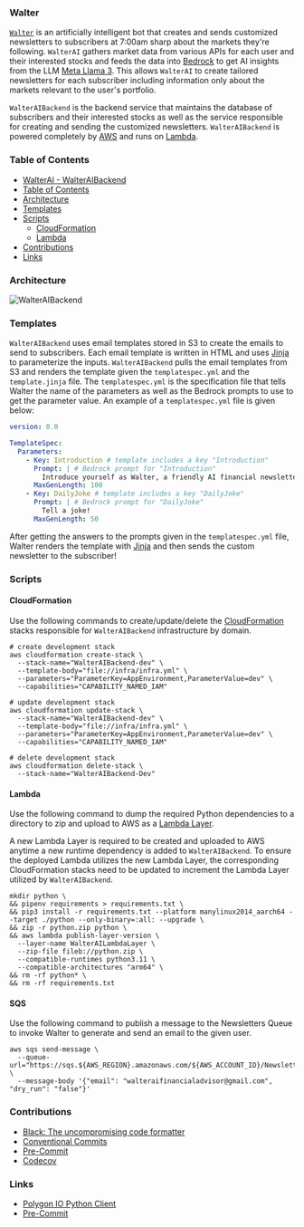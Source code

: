 ### Walter

[`Walter`](`https://walterai.io`) is an artificially intelligent bot that creates and sends customized newsletters to subscribers at 7:00am sharp about the markets they're following. `WalterAI` gathers market data from various APIs for each user and their interested stocks and feeds the data into [Bedrock](https://aws.amazon.com/bedrock/) to get AI insights from the LLM [Meta Llama 3](https://ai.meta.com/blog/meta-llama-3/). This allows `WalterAI` to create tailored newsletters for each subscriber including information only about the markets relevant to the user's portfolio.

`WalterAIBackend` is the backend service that maintains the database of subscribers and their interested stocks as well as the service responsible for creating and sending the customized newsletters. `WalterAIBackend` is powered completely by [AWS](https://aws.amazon.com/) and runs on [Lambda](https://aws.amazon.com/lambda/). 

### Table of Contents

- [WalterAI - WalterAIBackend](#walterai---walteraibackend)
- [Table of Contents](#table-of-contents)
- [Architecture](#architecture)
- [Templates](#templates)
- [Scripts](#scripts)
  - [CloudFormation](#cloudformation)
  - [Lambda](#lambda)
- [Contributions](#contributions)
- [Links](#links)

### Architecture

![WalterAIBackend](https://github.com/user-attachments/assets/d8441a55-84d6-41de-9199-7c70e7b034fc)

### Templates

`WalterAIBackend` uses email templates stored in S3 to create the emails to send to subscribers. Each email template is written in HTML and uses [Jinja](https://jinja.palletsprojects.com/en/3.1.x/api/) to parameterize the inputs. `WalterAIBackend` pulls the email templates from S3 and renders the template given the `templatespec.yml` and the `template.jinja` file. The `templatespec.yml` is the specification file that tells Walter the name of the parameters as well as the Bedrock prompts to use to get the parameter value. An example of a `templatespec.yml` file is given below:

```yaml
version: 0.0

TemplateSpec:
  Parameters:
    - Key: Introduction # template includes a key "Introduction"
      Prompt: | # Bedrock prompt for "Introduction" 
        Introduce yourself as Walter, a friendly AI financial newsletter bot
      MaxGenLength: 100
    - Key: DailyJoke # template includes a key "DailyJoke"
      Prompt: | # Bedrock prompt for "DailyJoke"
        Tell a joke!
      MaxGenLength: 50
```

After getting the answers to the prompts given in the `templatespec.yml` file, Walter renders the template with 
[Jinja](https://jinja.palletsprojects.com/en/3.1.x/api/) and then sends the custom newsletter to the subscriber!

### Scripts

#### CloudFormation

Use the following commands to create/update/delete the [CloudFormation](https://aws.amazon.com/cloudformation/) stacks responsible for `WalterAIBackend` infrastructure by domain.

```
# create development stack
aws cloudformation create-stack \
  --stack-name="WalterAIBackend-dev" \
  --template-body="file://infra/infra.yml" \
  --parameters="ParameterKey=AppEnvironment,ParameterValue=dev" \
  --capabilities="CAPABILITY_NAMED_IAM"

# update development stack
aws cloudformation update-stack \
  --stack-name="WalterAIBackend-dev" \
  --template-body="file://infra/infra.yml" \
  --parameters="ParameterKey=AppEnvironment,ParameterValue=dev" \
  --capabilities="CAPABILITY_NAMED_IAM"

# delete development stack
aws cloudformation delete-stack \
  --stack-name="WalterAIBackend-Dev"
```

#### Lambda

Use the following command to dump the required Python dependencies to a directory to zip and upload to AWS as a [Lambda Layer](https://docs.aws.amazon.com/lambda/latest/dg/chapter-layers.html).

A new Lambda Layer is required to be created and uploaded to AWS anytime a new runtime dependency is added to `WalterAIBackend`. To ensure the deployed Lambda utilizes the new Lambda Layer, the corresponding CloudFormation stacks need to be updated to increment the Lambda Layer utilized by `WalterAIBackend`. 

```
mkdir python \
&& pipenv requirements > requirements.txt \
&& pip3 install -r requirements.txt --platform manylinux2014_aarch64 --target ./python --only-binary=:all: --upgrade \
&& zip -r python.zip python \
&& aws lambda publish-layer-version \
  --layer-name WalterAILambdaLayer \
  --zip-file fileb://python.zip \
  --compatible-runtimes python3.11 \
  --compatible-architectures "arm64" \
&& rm -rf python* \
&& rm -rf requirements.txt
```

#### SQS

Use the following command to publish a message to the Newsletters Queue to invoke Walter to generate and send an email to the given user.

```
aws sqs send-message \
  --queue-url="https://sqs.${AWS_REGION}.amazonaws.com/${AWS_ACCOUNT_ID}/NewsletterQueue-${DOMAIN}" \
  --message-body '{"email": "walteraifinancialadvisor@gmail.com", "dry_run": "false"}'
```

### Contributions

* [Black: The uncompromising code formatter](https://black.readthedocs.io/en/stable/)
* [Conventional Commits](https://www.conventionalcommits.org/en/v1.0.0/)
* [Pre-Commit](https://github.com/pre-commit/pre-commit)
* [Codecov](https://about.codecov.io/)


### Links

* [Polygon IO Python Client](https://github.com/polygon-io/client-python)
* [Pre-Commit](https://github.com/pre-commit/pre-commit)

